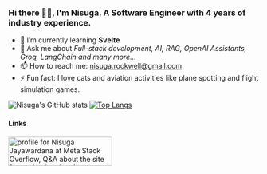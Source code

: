 ### Hi there 👋😀, I'm Nisuga. A Software Engineer with 4 years of industry experience. 



- 🌱 I’m currently learning **Svelte**
- 💬 Ask me about _Full-stack development, AI, RAG, OpenAI Assistants, Groq, LangChain and many more..._
- 📫 How to reach me: nisuga.rockwell@gmail.com
- ⚡ Fun fact: I love cats and aviation activities like plane spotting and flight simulation games.

<!-- - 🔭 I’m currently working on a project  for **Leverage and Showcase** -->
<!-- - 👯 I’m looking to collaborate on **Prosodical audio enhancement** -->
<!-- - 🤔 I’m looking for help with **How to pitch an awesome software idea ?** -->
![Nisuga's GitHub stats](https://github-readme-stats.vercel.app/api?username=nisugaJ&show_icons=true&theme=dark)
[![Top Langs](https://github-readme-stats.vercel.app/api/top-langs/?username=anuraghazra&layout=compact)](https://github.com/anuraghazra/github-readme-stats)

#### Links
<a href="https://stackoverflow.com/users/10010326/nisuga-jayawardana"><img src="https://stackoverflow.com/users/flair/10010326.png" width="208" height="58" alt="profile for Nisuga Jayawardana at Meta Stack Overflow, Q&amp;A about the site for professional and enthusiast programmers" title="profile for Nisuga Jayawardana at Meta Stack Overflow, Q&amp;A about the site for professional and enthusiast programmers"></a>
